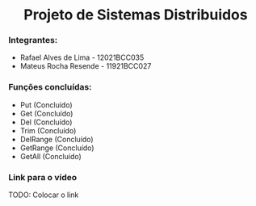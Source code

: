 <h1 align="center">Projeto de Sistemas Distribuidos</h1>

<h3>Integrantes:</h3>

* Rafael Alves de Lima - 12021BCC035
* Mateus Rocha Resende - 11921BCC027

<h3>Funções concluídas:</h3>

* Put (Concluído)
* Get (Concluído)
* Del (Concluído)
* Trim (Concluído)
* DelRange (Concluído)
* GetRange (Concluído)
* GetAll (Concluído)

<h3>Link para o vídeo</h3>
TODO: Colocar o link